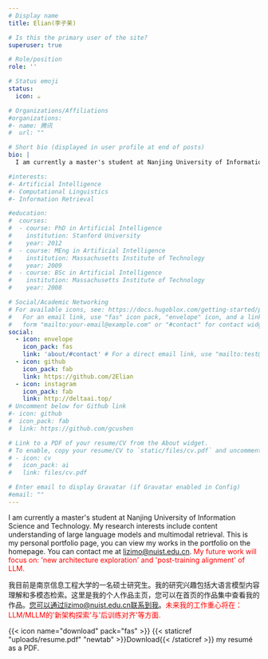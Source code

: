 ```yaml
---
# Display name
title: Elian(李子茉)

# Is this the primary user of the site?
superuser: true

# Role/position
role: ''

# Status emoji
status:
  icon: ☕️

# Organizations/Affiliations
#organizations:
#- name: 腾讯
#  url: ""

# Short bio (displayed in user profile at end of posts)
bio: |
  I am currently a master's student at Nanjing University of Information Science and Technology. My research interests include content understanding of large language models and multimodal retrieval. This is my personal portfolio page, you can view my works in the portfolio on the homepage. You can contact me at lizimo@nuist.edu.cn. <font color=red>My future work will focus on: 'new architecture exploration' and 'post-training alignment' of LLM.</font>

#interests:
#- Artificial Intelligence
#- Computational Linguistics
#- Information Retrieval

#education:
#  courses:
#  - course: PhD in Artificial Intelligence
#    institution: Stanford University
#    year: 2012
#  - course: MEng in Artificial Intelligence
#    institution: Massachusetts Institute of Technology
#    year: 2009
#  - course: BSc in Artificial Intelligence
#    institution: Massachusetts Institute of Technology
#    year: 2008

# Social/Academic Networking
# For available icons, see: https://docs.hugoblox.com/getting-started/page-builder/#icons
#   For an email link, use "fas" icon pack, "envelope" icon, and a link in the
#   form "mailto:your-email@example.com" or "#contact" for contact widget.
social:
  - icon: envelope
    icon_pack: fas
    link: 'about/#contact' # For a direct email link, use "mailto:test@example.org".
  - icon: github
    icon_pack: fab
    link: https://github.com/2Elian
  - icon: instagram
    icon_pack: fab
    link: http://deltaai.top/
# Uncomment below for Github link
#- icon: github
#  icon_pack: fab
#  link: https://github.com/gcushen

# Link to a PDF of your resume/CV from the About widget.
# To enable, copy your resume/CV to `static/files/cv.pdf` and uncomment the lines below.
# - icon: cv
#   icon_pack: ai
#   link: files/cv.pdf

# Enter email to display Gravatar (if Gravatar enabled in Config)
#email: ""
---
```


I am currently a master's student at Nanjing University of Information Science and Technology. My research interests include content understanding of large language models and multimodal retrieval. This is my personal portfolio page, you can view my works in the portfolio on the homepage. You can contact me at lizimo@nuist.edu.cn. <font color=red>My future work will focus on: 'new architecture exploration' and 'post-training alignment' of LLM.</font>

我目前是南京信息工程大学的一名硕士研究生。我的研究兴趣包括大语言模型内容理解和多模态检索。这里是我的个人作品主页，您可以在首页的作品集中查看我的作品。您可以通过lizimo@nuist.edu.cn联系到我。<font color=red>未来我的工作重心将在：LLM/MLLM的'新架构探索'与'后训练对齐'等方面.</font>

{{< icon name="download" pack="fas" >}} {{< staticref "uploads/resume.pdf" "newtab" >}}Download{{< /staticref >}} my resumé as a PDF.
